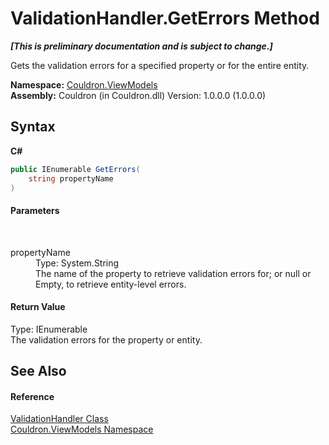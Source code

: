 # ValidationHandler.GetErrors Method 
 _**\[This is preliminary documentation and is subject to change.\]**_

Gets the validation errors for a specified property or for the entire entity.

**Namespace:**&nbsp;<a href="N_Couldron_ViewModels">Couldron.ViewModels</a><br />**Assembly:**&nbsp;Couldron (in Couldron.dll) Version: 1.0.0.0 (1.0.0.0)

## Syntax

**C#**<br />
``` C#
public IEnumerable GetErrors(
	string propertyName
)
```


#### Parameters
&nbsp;<dl><dt>propertyName</dt><dd>Type: System.String<br />The name of the property to retrieve validation errors for; or null or Empty, to retrieve entity-level errors.</dd></dl>

#### Return Value
Type: IEnumerable<br />The validation errors for the property or entity.

## See Also


#### Reference
<a href="T_Couldron_ViewModels_ValidationHandler">ValidationHandler Class</a><br /><a href="N_Couldron_ViewModels">Couldron.ViewModels Namespace</a><br />